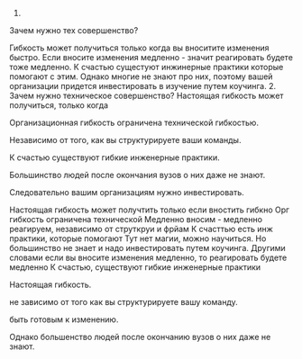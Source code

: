 1.
Зачем нужно тех совершенство? 

Гибкость может получиться только когда вы вноситите изменения быстро. Если вносите изменения медленно - значит реагировать будете тоже медленно. 
К счастью сущестуют инжинерные практики которые помогают с этим. 
Однако многие не знают про них, поэтому вашей организации придется инвестировать в изучение путем коучинга.
2.
Зачем нужно техническое совершенство? Настоящая гибкость может получиться, только когда

Организационная гибкость ограничена технической гибкостью.

Независимо от того, как вы структурируете ваши команды.

К счастью существуют гибкие инженерные практики.

Большинство людей после окончания вузов о них даже не знают.

Следовательно вашим организациям нужно инвестировать.

Настоящая гибкость может получтить только если вностить гибкно
Орг гибкость ограничена технической
Медленно вносим - медленно реагируем, независимо от струткруи и фрйам
К счасттью есть инж практики, которые помогают
Тут нет магии, можно научиться.
Но большинство не знает и надо инвестировать путем коучинга.
Другими словами если вы вносите изменения медленно, то реагировать  будете медленно
К счастью, существуют гибкие инженерные практики


Настоящая гибкость.

не зависимо от того как вы структурируете вашу команду.

быть готовым к изменению.

Однако большенство людей после окончанию вузов о них даже не знают.

